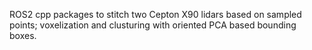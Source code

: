 ROS2 cpp packages to stitch two Cepton X90 lidars based on sampled points; voxelization and clusturing with oriented PCA based bounding boxes.
